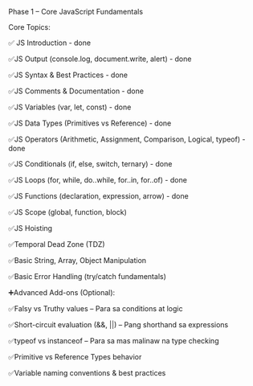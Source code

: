  Phase 1 – Core JavaScript Fundamentals
	
 Core Topics:
	
 ✅ JS Introduction - done
 
 ✅JS Output (console.log, document.write, alert) - done
 
 ✅JS Syntax & Best Practices - done
 
 ✅JS Comments & Documentation - done
 
 ✅JS Variables (var, let, const) - done
 
 ✅JS Data Types (Primitives vs Reference) - done
 
 ✅JS Operators (Arithmetic, Assignment, Comparison, Logical, typeof) - done
 
 ✅JS Conditionals (if, else, switch, ternary) - done
 
 ✅JS Loops (for, while, do..while, for..in, for..of) - done
 
 ✅JS Functions (declaration, expression, arrow) - done
 
 ✅JS Scope (global, function, block)
 
 ✅JS Hoisting
 
 ✅Temporal Dead Zone (TDZ)
 
 ✅Basic String, Array, Object Manipulation
 
 ✅Basic Error Handling (try/catch fundamentals)
 


 
 ➕Advanced Add-ons (Optional):
 
 ✅Falsy vs Truthy values – Para sa conditions at logic
 
 ✅Short-circuit evaluation (&&, ||) – Pang shorthand sa expressions
 
 ✅typeof vs instanceof – Para sa mas malinaw na type checking
 
 ✅Primitive vs Reference Types behavior
 
 ✅Variable naming conventions & best practices
